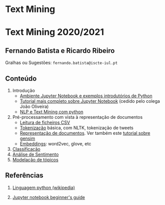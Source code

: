 # Text Mining

# Text Mining 2020/2021
## Fernando Batista e Ricardo Ribeiro
Gralhas ou Sugestões: `fernando.batista@iscte-iul.pt`


## Conteúdo

1. Introdução
    * [Ambiente Jupyter Notebook e exemplos introdutórios de Python](./aulas/jupyter_notebooks.ipynb)
    * [Tutorial mais completo sobre Jupyter Notebook](ABD_tutorial/Tutorial.ipynb) (cedido pelo colega João Oliveira)
    * [NLP e Text Mining com python](./aulas/nlp_tm_python.ipynb)
2. Pré-processamento com vista à representação de documentos
    * [Leitura de ficheiros CSV](./aulas/read_csv_files.ipynb)
    * [Tokenização](./aulas/tokenization.ipynb) básica, com NLTK, tokenização de tweets
    * [Representação de documentos](./aulas/document_representation.ipynb). Ver também este [tutorial sobre gensim](./aulas/gensim_corpora_and_vector_spaces.ipynb)
    * [Embeddings](./aulas/embeddings.ipynb): word2vec, glove, etc
3. [Classificação](./aulas/classificacao.ipynb)
4. [Análise de Sentimento](./aulas/Sentiment_Analysis.ipynb)
5. [Modelação de tópicos](./aulas/Topic_Modelling.ipynb)


## Referências

1. [Linguagem python (wikipedia)](https://en.wikipedia.org/wiki/Python_%28programming_language%29)

2. [Jupyter notebook beginner's guide](http://jupyter-notebook-beginner-guide.readthedocs.org/en/latest/)
